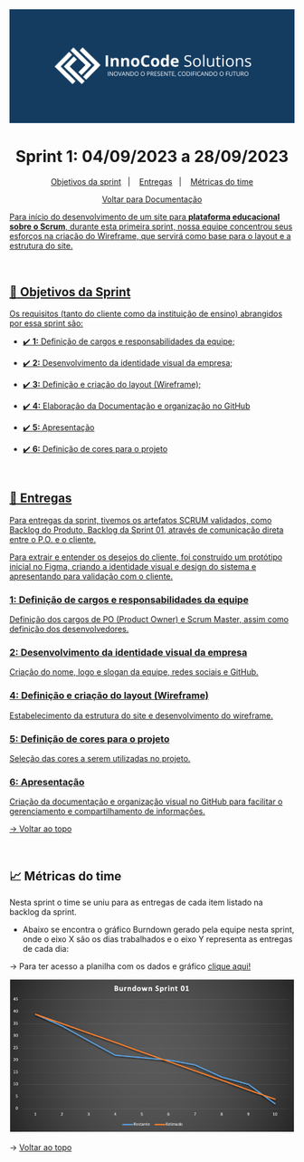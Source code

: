 <img src="https://github.com/InnoCodeSolutions/documentacao_InnoCodeSolutions/blob/80661e3caf4d06541e70fb6974f5024a883300d4/InnoCodeSolutions-banner.png" />

<span  id="topo">

  

<h1  align="center">Sprint 1: 04/09/2023 a 28/09/2023</h1>

<p  align="center">
<a  href="#objetivos">Objetivos da sprint</a> &nbsp |&nbsp &nbsp
<a  href="#entregas">Entregas</a> &nbsp |&nbsp &nbsp
<a  href="#metricas">Métricas do time</a>
</p>

<p align="center">
<a href="https://github.com/InnoCodeSolutions/documentacao_InnoCodeSolutions.git">Voltar para Documentação
</p>

  

Para início do desenvolvimento de um site para **plataforma educacional sobre o Scrum**, durante esta primeira sprint, nossa equipe concentrou seus esforços na criação do Wireframe, que servirá como base para o layout e a estrutura do site.

<br>  

<span  id="objetivos">

## :dart: Objetivos da Sprint

Os requisitos (tanto do cliente como da instituição de ensino) abrangidos por essa sprint são:

  

- :heavy_check_mark: **1:** Definição de cargos e responsabilidades da equipe;

- :heavy_check_mark: **2:** Desenvolvimento da identidade visual da empresa;

- :heavy_check_mark: **3:** Definição e criação do layout (Wireframe);

- :heavy_check_mark: **4:** Elaboração da Documentação e organização no GitHub

- :heavy_check_mark: **5:** Apresentação

- :heavy_check_mark: **6:** Definição de cores para o projeto


<br>

<span  id="entregas">

## 📲 Entregas

Para entregas da sprint, tivemos os artefatos SCRUM validados, como Backlog do Produto, Backlog da Sprint 01, através de comunicação direta entre o P.O. e o cliente. 

Para extrair e entender os desejos do cliente, foi construído um protótipo inicial no Figma, criando a identidade visual e design do sistema e apresentando para validação com o cliente.

  

### 1: Definição de cargos e responsabilidades da equipe

  

Definição dos cargos de PO (Product Owner) e Scrum Master, assim como definição dos desenvolvedores.

  

### 2: Desenvolvimento da identidade visual da empresa

  

Criação do nome, logo e slogan da equipe, redes sociais e GitHub.

  

### 4: Definição e criação do layout (Wireframe)

  

Estabelecimento da estrutura do site e desenvolvimento do wireframe.


### 5: Definição de cores para o projeto

Seleção das cores a serem utilizadas no projeto. 


### 6: Apresentação

  

Criação da documentação e organização visual no GitHub para facilitar o gerenciamento e compartilhamento de informações.



→ [Voltar ao topo](#topo)

<br> 

<span  id="metricas">

## :chart_with_upwards_trend: Métricas do time

Nesta sprint o time se uniu para as entregas de cada item listado na backlog da sprint.

- Abaixo se encontra o gráfico Burndown gerado pela equipe nesta sprint, onde o eixo X são os dias trabalhados e o eixo Y representa as entregas de cada dia:

<p>
  → Para ter acesso a planilha com os dados e gráfico <a href="https://fatecspgov-my.sharepoint.com/:x:/g/personal/gustavo_carvalho21_fatec_sp_gov_br/EYHhekfCCWVGjcrbAh9dUcMBErhKBofVpfHzoNdkV9C2jg?e=kDRqlZ&nav=MTVfezAwMDAwMDAwLTAwMDEtMDAwMC0wMDAwLTAwMDAwMDAwMDAwMH0">clique aqui!</a>
</p>

<div  align="center">
<img  src="https://github.com/InnoCodeSolutions/documentacao_InnoCodeSolutions/blob/80661e3caf4d06541e70fb6974f5024a883300d4/burndown_sprint01.png"  />
</div>


→ [Voltar ao topo](#topo)
